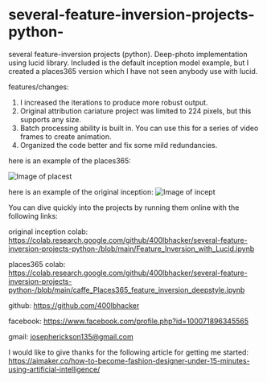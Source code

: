 # several-feature-inversion-projects-python-
several feature-inversion projects (python). Deep-photo implementation using lucid library.
Included is the default inception model example, but I created a places365 version which I
have not seen anybody use with lucid.

features/changes:
1) I increased the iterations to produce more robust output. 
2) Original attribution cariature project was limited to 224 pixels, but this supports any size.
3) Batch processing ability is built in. You can use this for a series of video frames to create animation.
4) Organized the code better and fix some mild redundancies.

here is an example of the places365:

![Image of placest](https://i.ibb.co/H7Lb7FS/9999.png)

here is an example of the original inception:
![Image of incept](https://i.ibb.co/XxBJ35Z/8888.png)


You can dive quickly into the projects by running them online with the following links:

original inception colab:
https://colab.research.google.com/github/400lbhacker/several-feature-inversion-projects-python-/blob/main/Feature_Inversion_with_Lucid.ipynb

places365 colab:
https://colab.research.google.com/github/400lbhacker/several-feature-inversion-projects-python-/blob/main/caffe_Places365_feature_inversion_deepstyle.ipynb


github: https://github.com/400lbhacker

facebook: https://www.facebook.com/profile.php?id=100071896345565

gmail: josepherickson135@gmail.com

I would like to give thanks for the following article for getting me started: https://aimaker.co/how-to-become-fashion-designer-under-15-minutes-using-artificial-intelligence/
